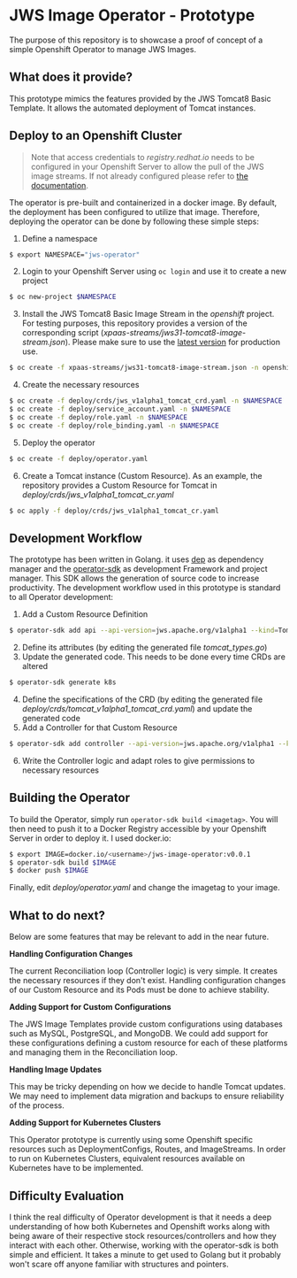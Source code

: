 # JWS Image Operator - Prototype
The purpose of this repository is to showcase a proof of concept of a simple Openshift Operator to manage JWS Images.

## What does it provide?
This prototype mimics the features provided by the JWS Tomcat8 Basic Template. It allows the automated deployment of Tomcat instances.

## Deploy to an Openshift Cluster
> Note that access credentials to *registry.redhat.io* needs to be configured in your Openshift Server to allow the pull of the JWS image streams. If not already configured please refer to [the documentation](https://docs.openshift.com/container-platform/3.11/install_config/configuring_red_hat_registry.html).

The operator is pre-built and containerized in a docker image. By default, the deployment has been configured to utilize that image. Therefore, deploying the operator can be done by following these simple steps:
1. Define a namespace
```bash
$ export NAMESPACE="jws-operator"
```
2. Login to your Openshift Server using `oc login` and use it to create a new project
```bash
$ oc new-project $NAMESPACE
```
3. Install the JWS Tomcat8 Basic Image Stream in the *openshift* project. For testing purposes, this repository provides a version of the corresponding script (*xpaas-streams/jws31-tomcat8-image-stream.json*). Please make sure to use the [latest version](https://github.com/openshift/openshift-ansible) for production use.
```bash
$ oc create -f xpaas-streams/jws31-tomcat8-image-stream.json -n openshift
```
4. Create the necessary resources
```bash
$ oc create -f deploy/crds/jws_v1alpha1_tomcat_crd.yaml -n $NAMESPACE
$ oc create -f deploy/service_account.yaml -n $NAMESPACE
$ oc create -f deploy/role.yaml -n $NAMESPACE
$ oc create -f deploy/role_binding.yaml -n $NAMESPACE
```
5. Deploy the operator
```bash
$ oc create -f deploy/operator.yaml
```
6. Create a Tomcat instance (Custom Resource). As an example, the repository provides a Custom Resource for Tomcat in *deploy/crds/jws_v1alpha1_tomcat_cr.yaml*
```bash
$ oc apply -f deploy/crds/jws_v1alpha1_tomcat_cr.yaml
```

## Development Workflow
The prototype has been written in Golang. it uses [dep](https://golang.github.io/dep/) as dependency manager and the [operator-sdk](https://github.com/operator-framework/operator-sdk) as development Framework and project manager. This SDK allows the generation of source code to increase productivity. The development workflow used in this prototype is standard to all Operator development:
1. Add a Custom Resource Definition
```bash
$ operator-sdk add api --api-version=jws.apache.org/v1alpha1 --kind=Tomcat
```
2. Define its attributes (by editing the generated file *tomcat_types.go*)
3. Update the generated code. This needs to be done every time CRDs are altered
```bash
$ operator-sdk generate k8s
```
4. Define the specifications of the CRD (by editing the generated file *deploy/crds/tomcat_v1alpha1_tomcat_crd.yaml*) and update the generated code
5. Add a Controller for that Custom Resource
```bash
$ operator-sdk add controller --api-version=jws.apache.org/v1alpha1 --kind=Tomcat
```
6. Write the Controller logic and adapt roles to give permissions to necessary resources

## Building the Operator
To build the Operator, simply run `operator-sdk build <imagetag>`. You will then need to push it to a Docker Registry accessible by your Openshift Server in order to deploy it. I used docker.io:
```bash
$ export IMAGE=docker.io/<username>/jws-image-operator:v0.0.1
$ operator-sdk build $IMAGE
$ docker push $IMAGE
```
Finally, edit *deploy/operator.yaml* and change the imagetag to your image.

## What to do next?
Below are some features that may be relevant to add in the near future.

__Handling Configuration Changes__

The current Reconciliation loop (Controller logic) is very simple. It creates the necessary resources if they don't exist. Handling configuration changes of our Custom Resource and its Pods must be done to achieve stability.

__Adding Support for Custom Configurations__

The JWS Image Templates provide custom configurations using databases such as MySQL, PostgreSQL, and MongoDB. We could add support for these configurations defining a custom resource for each of these platforms and managing them in the Reconciliation loop.

__Handling Image Updates__

This may be tricky depending on how we decide to handle Tomcat updates. We may need to implement data migration and backups to ensure reliability of the process.

__Adding Support for Kubernetes Clusters__

This Operator prototype is currently using some Openshift specific resources such as DeploymentConfigs, Routes, and ImageStreams. In order to run on Kubernetes Clusters, equivalent resources available on Kubernetes have to be implemented.

## Difficulty Evaluation
I think the real difficulty of Operator development is that it needs a deep understanding of how both Kubernetes and Openshift works along with being aware of their respective stock resources/controllers and how they interact with each other. Otherwise, working with the operator-sdk is both simple and efficient. It takes a minute to get used to Golang but it probably won't scare off anyone familiar with structures and pointers.